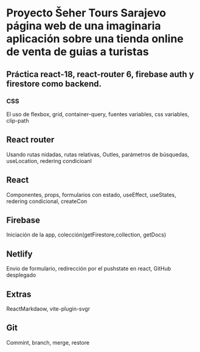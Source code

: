 # Proyecto Šeher Tours Sarajevo página web de una imaginaria aplicación sobre una tienda online de venta de guias a turistas

## Práctica react-18, react-router 6, firebase auth y firestore como backend.

### CSS

El uso de flexbox, grid, container-query, fuentes variables, css variables, clip-path

## React router

Usando rutas nidadas, rutas relativas, Outles, parámetros de búsquedas, useLocation, redering condicioanl

## React

Componentes, props, formularios con estado, useEffect, useStates, redering condicional, createCon

## Firebase

Iniciación de la app, colección(getFirestore,collection, getDocs)

## Netlify

Envio de formulario, redirección por el pushstate en react, GitHub desplegado

## Extras

ReactMarkdaow, vite-plugin-svgr

## Git

Commint, branch, merge, restore
